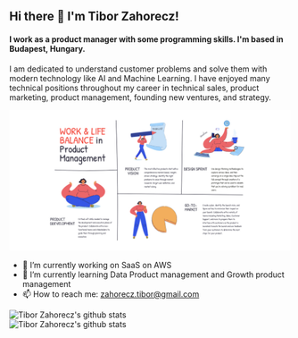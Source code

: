 ## Hi there 👋 I'm Tibor Zahorecz!  
#### I work as a product manager with some programming skills. I'm based in Budapest, Hungary.

I am dedicated to understand customer problems and solve them with modern technology like AI and Machine Learning. I have enjoyed many technical positions throughout my career in technical sales, product marketing, product management, founding new ventures, and strategy.

![Header](https://github.com/ZahoreczTibor/ZahoreczTibor/blob/main/product%20management.jpeg "Header")




- 🔭 I’m currently working on SaaS on AWS
- 🌱 I’m currently learning Data Product management and Growth product management
- 📫 How to reach me: zahorecz.tibor@gmail.com


![Tibor Zahorecz's github stats](https://github-readme-stats.vercel.app/api?username=ZahoreczTibor&show_icons=true)  
![Tibor Zahorecz's github stats](https://github-readme-stats.vercel.app/api?username=ZahoreczTibor&show_icons=true&theme=radical)



